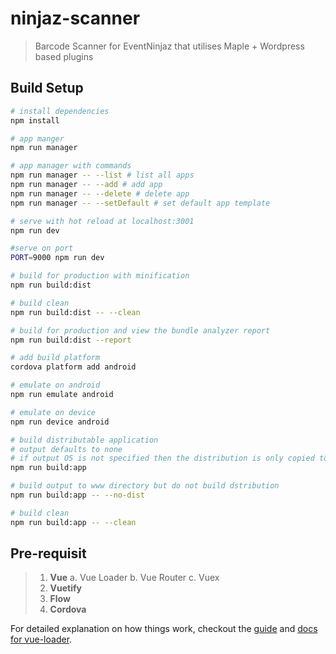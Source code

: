 # ninjaz-scanner

> Barcode Scanner for EventNinjaz that utilises Maple + Wordpress based plugins

## Build Setup

``` bash
# install dependencies
npm install

# app manger
npm run manager

# app manager with commands
npm run manager -- --list # list all apps
npm run manager -- --add # add app
npm run manager -- --delete # delete app
npm run manager -- --setDefault # set default app template

# serve with hot reload at localhost:3001
npm run dev

#serve on port
PORT=9000 npm run dev

# build for production with minification
npm run build:dist

# build clean
npm run build:dist -- --clean

# build for production and view the bundle analyzer report
npm run build:dist --report

# add build platform
cordova platform add android

# emulate on android
npm run emulate android

# emulate on device
npm run device android

# build distributable application
# output defaults to none
# if output OS is not specified then the distribution is only copied to the cordova src file
npm run build:app

# build output to www directory but do not build dstribution
npm run build:app -- --no-dist

# build clean
npm run build:app -- --clean
```

## Pre-requisit

> 1. **Vue**
> a. Vue Loader
> b. Vue Router
> c. Vuex
> 2. **Vuetify**
> 3. **Flow**
> 4. **Cordova**


For detailed explanation on how things work, checkout the [guide](http://vuejs-templates.github.io/webpack/) and [docs for vue-loader](http://vuejs.github.io/vue-loader).
